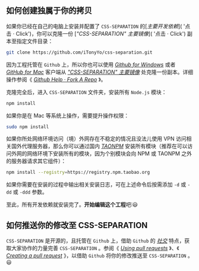 如何创建独属于你的拷贝
-------------------

如果你已经在自己的电脑上安装并配置了 `CSS-SEPARATION` 的[*主要开发依赖*]( '点击 · Click')，你可以克隆一份 [*"CSS-SEPARATION" 主要镜像*]( '点击 · Click') 副本至指定文件目录：

```bash
git clone https://github.com/iTonyYo/css-separation.git
```

因为工程托管在 `Github` 上，所以你也可以使用 [*Github for Windows*](https://windows.github.com '点击 · Click') 或者 [*GitHub for Mac*](https://mac.github.com '点击 · Click') 客户端从 [*"CSS-SEPARATION" 主要镜像*](https://github.com/iTonyYo/css-separation/tree/master '点击 · Click') 处克隆一份副本。详细操作参阅《 [*Github Help · Fork A Repo*](https://help.github.com/articles/fork-a-repo/ '点击 · Click') 》。

克隆完全后，进入 `CSS-SEPARATION` 文件夹，安装所有 `Node.js` 模块：

```bash
npm install
```

如果你是在 Mac 等系统上操作，需要提升操作权限：

```bash
sudo npm install
```

如果你所处网络环境访问（境）外网存在不稳定的情况且没法儿使用 VPN 访问相关国外代理服务器，那么你可以通过国内 [*TAONPM*](http://npm.taobao.org/ '点击 · Click') 安装所有模块（推荐在可以访问外网的网络环境下安装所有的模块，因为个别模块会向 NPM 或 TAONPM 之外的服务器请求其它组件）：

```bash
npm install --registry=https://registry.npm.taobao.org
```

如果你需要在安装的过程中输出相关安装日志，可在上述命令后按需添加 `-d` 或 `-dd` 或 `-ddd` 参数。

至此，所有开发依赖就安装完了。**开始编辑这个工程**吧:grey_exclamation::smiley:



如何推送你的修改至 CSS-SEPARATION
------------------------------

`CSS-SEPARATION` 是开源的，且托管在 `Github` 上，借助 `Github` 的 [*社交*](https://help.github.com/articles/be-social/ '点击 · Click') 特点，获取大家协作的力量完善 `CSS-SEPARATION` 。参阅《 [*Using pull requests*](https://help.github.com/articles/using-pull-requests/ '点击 · Click') 》、《 [*Creating a pull request*](https://help.github.com/articles/creating-a-pull-request/ '点击 · Click') 》，以借助 `Github` 将你的修改推送至 `CSS-SEPARATION` 。:smiley: